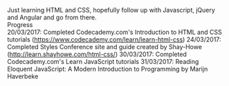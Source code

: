 Just learning HTML and CSS, hopefully follow up with Javascript, jQuery and Angular and go from there.
<br>
Progress
<br>
20/03/2017: Completed Codecademy.com's Introduction to HTML and CSS tutorials (https://www.codecademy.com/learn/learn-html-css)
24/03/2017: Completed Styles Conference site and guide created by Shay-Howe (http://learn.shayhowe.com/html-css/)
30/03/2017: Completed Codecademy.com's Learn JavaScript tutorials
31/03/2017: Reading Eloquent JavaScript: A Modern Introduction to Programming by Marijn Haverbeke
